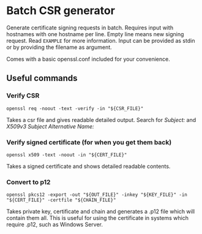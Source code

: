 # Batch CSR generator
Generate certificate signing requests in batch.
Requires input with hostnames with one hostname per line.
Empty line means new signing request.
Read `EXAMPLE` for more information.
Input can be provided as stdin or by providing the filename as argument.

Comes with a basic openssl.conf included for your convenience.

## Useful commands
### Verify CSR
`openssl req -noout -text -verify -in "${CSR_FILE}"`

Takes a csr file and gives readable detailed output.
Search for *Subject:* and *X509v3 Subject Alternative Name:*

### Verify signed certificate (for when you get them back)
`openssl x509 -text -noout -in "${CERT_FILE}"`

Takes a signed certificate and shows detailed readable contents.

### Convert to p12
`openssl pkcs12 -export -out "${OUT_FILE}" -inkey "${KEY_FILE}" -in "${CERT_FILE}" -certfile "${CHAIN_FILE}"`

Takes private key, certificate and chain and generates a .p12 file which will contain them all.
This is useful for using the certificate in systems which require .p12, such as Windows Server.
